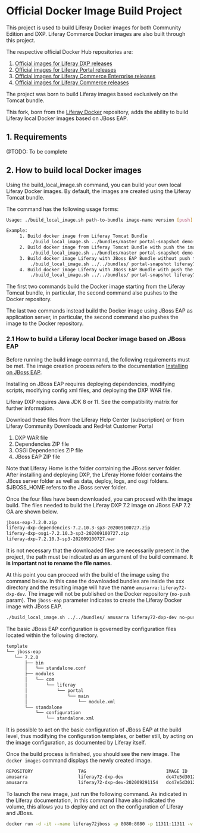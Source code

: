 # Official Docker Image Build Project

This project is used to build Liferay Docker images for both Community Edition 
and DXP. Liferay Commerce Docker images are also built through this project.

The respective official Docker Hub repositories are:

1. [Official images for Liferay DXP releases](https://hub.docker.com/r/liferay/dxp)
2. [Official images for Liferay Portal releases](https://hub.docker.com/r/liferay/portal)
3. [Official images for Liferay Commerce Enterprise releases](https://hub.docker.com/r/liferay/commerce-enterprise)
4. [Official images for Liferay Commerce releases](https://hub.docker.com/r/liferay/commerce)

The project was born to build Liferay images based exclusively on the Tomcat bundle.

This fork, born from the [Liferay Docker](https://github.com/liferay/liferay-docker) repository, 
adds the ability to build Liferay local Docker images based on JBoss EAP.

## 1. Requirements
@TODO: To be complete

## 2. How to build local Docker images
Using the build_local_image.sh command, you can build your own local Liferay 
Docker images. By default, the images are created using the Liferay Tomcat bundle.

The command has the following usage forms:

```bash
Usage: ./build_local_image.sh path-to-bundle image-name version [push] [application server]

Example:
	 1. Build docker image from Liferay Tomcat Bundle
		 ./build_local_image.sh ../bundles/master portal-snapshot demo-cbe09fb0
	 2. Build docker image from Liferay Tomcat Bundle with push the image
		 ./build_local_image.sh ../bundles/master portal-snapshot demo-cbe09fb0 push
	 3. Build docker image Liferay with JBoss EAP Bundle without push the image
		 ./build_local_image.sh ../../bundles/ portal-snapshot liferay72-dxp-dev no-push jboss-eap
	 4. Build docker image Liferay with JBoss EAP Bundle with push the image
		 ./build_local_image.sh ../../bundles/ portal-snapshot liferay72-dxp-dev push jboss-eap
```

The first two commands build the Docker image starting from the Liferay Tomcat 
bundle, in particular, the second command also pushes to the Docker repository.

The last two commands instead build the Docker image using JBoss EAP as 
application server, in particular, the second command also pushes the image to 
the Docker repository.

### 2.1 How to build a Liferay local Docker image based on JBoss EAP
Before running the build image command, the following requirements must be met.
The image creation process refers to the documentation [Installing on JBoss EAP](https://learn.liferay.com/dxp/7.x/en/installation-and-upgrades/installing-liferay/installing-liferay-on-an-application-server/installing-on-jboss-eap.html).

Installing on JBoss EAP requires deploying dependencies, modifying scripts, 
modifying config xml files, and deploying the DXP WAR file. 

Liferay DXP requires Java JDK 8 or 11. See the compatibility matrix for further 
information.

Download these files from the Liferay Help Center (subscription) or from 
Liferay Community Downloads and RedHat Customer Portal

1. DXP WAR file
2. Dependencies ZIP file
3. OSGi Dependencies ZIP file
4. JBoss EAP ZIP file

Note that Liferay Home is the folder containing the JBoss server folder. 
After installing and deploying DXP, the Liferay Home folder contains the 
JBoss server folder as well as data, deploy, logs, and osgi folders. 
$JBOSS_HOME refers to the JBoss server folder.

Once the four files have been downloaded, you can proceed with the image build.
The files needed to build the Liferay DXP 7.2 image on JBoss EAP 7.2 GA are 
shown below.

```bash
jboss-eap-7.2.0.zip
liferay-dxp-dependencies-7.2.10.3-sp3-202009100727.zip
liferay-dxp-osgi-7.2.10.3-sp3-202009100727.zip
liferay-dxp-7.2.10.3-sp3-202009100727.war
```

It is not necessary that the downloaded files are necessarily present in the 
project, the path must be indicated as an argument of the build command.
**It is important not to rename the file names.**

At this point you can proceed with the build of the image using the command below.
In this case the downloaded bundles are inside the xxx directory and the resulting 
image will have the name `amusarra:liferay72-dxp-dev`. 
The image will not be published on the Docker repository (`no-push` param). 
The `jboss-eap` parameter indicates to create the Liferay Docker image with JBoss EAP.

```bash
./build_local_image.sh ../../bundles/ amusarra liferay72-dxp-dev no-push jboss-eap
```

The basic JBoss EAP configuration is governed by configuration files located 
within the following directory.

```bash
template
└── jboss-eap
   └── 7.2.0
       ├── bin
       │   └── standalone.conf
       ├── modules
       │   └── com
       │       └── liferay
       │           └── portal
       │               └── main
       │                   └── module.xml
       └── standalone
           └── configuration
               └── standalone.xml
```

It is possible to act on the basic configuration of JBoss EAP at the build level, 
thus modifying the configuration templates, or better still, by acting on the 
image configuration, as documented by Liferay itself.

Once the build process is finished, you should see the new image. 
The `docker images` command displays the newly created image.

```bash
REPOSITORY                 TAG                              IMAGE ID            CREATED             SIZE
amusarra                   liferay72-dxp-dev                dc47e5d30128        6 hours ago         1.89GB
amusarra                   liferay72-dxp-dev-202009291154   dc47e5d30128        6 hours ago         1.89GB
```

To launch the new image, just run the following command. As indicated in the 
Liferay documentation, in this command I have also indicated the volume, 
this allows you to deploy and act on the configuration of Liferay and JBoss.


```bash
docker run -d -it --name liferay72jboss -p 8080:8080 -p 11311:11311 -v $(pwd):/etc/liferay/mount -P amusarra:liferay72-dxp-dev
```
